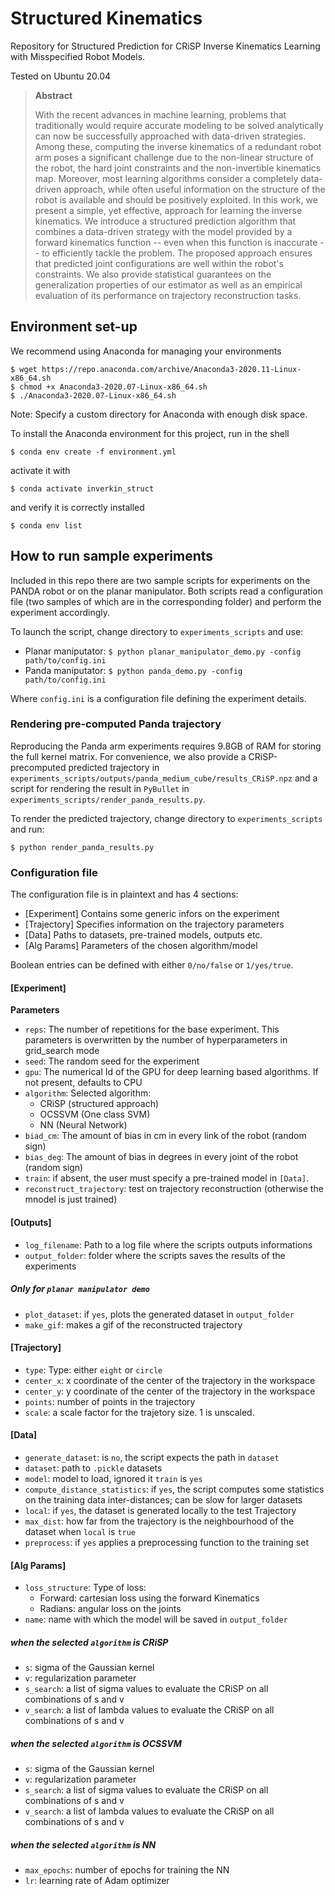 # Structured Kinematics

Repository for Structured  Prediction  for  CRiSP  Inverse  Kinematics  Learning with  Misspecified  Robot  Models.

Tested on Ubuntu 20.04

>**Abstract**
>
> With the recent advances in machine learning, problems that traditionally would require accurate modeling to be solved analytically can now be successfully approached with data-driven strategies. Among these, computing the inverse kinematics of a redundant robot arm poses a significant challenge due to the non-linear structure of the robot, the hard joint constraints and the non-invertible kinematics map. Moreover, most learning algorithms consider a completely data-driven approach, while often useful information on the structure of the robot is available and should be positively exploited.
In this work, we present a simple, yet effective, approach for learning the inverse kinematics. We introduce a structured prediction algorithm that combines a data-driven strategy with the model provided by a forward kinematics function -- even when this function is inaccurate -- to efficiently tackle the problem. The proposed approach ensures that predicted joint configurations are well within the robot's constraints. We also provide statistical guarantees on the generalization properties of our estimator as well as an empirical evaluation of its performance on trajectory reconstruction tasks.


## Environment set-up

We recommend using Anaconda for managing your environments

```
$ wget https://repo.anaconda.com/archive/Anaconda3-2020.11-Linux-x86_64.sh
$ chmod +x Anaconda3-2020.07-Linux-x86_64.sh
$ ./Anaconda3-2020.07-Linux-x86_64.sh
```

Note: Specify a custom directory for Anaconda with enough disk space.

To install the Anaconda environment for this project, run in the shell

`$ conda env create -f environment.yml`

activate it with

`$ conda activate inverkin_struct`

and verify it is correctly installed

`$ conda env list`

## How to run sample experiments

Included in this repo there are two sample scripts for experiments on the PANDA
robot or on the planar manipulator.
Both scripts read a configuration file (two samples of which are in the
  corresponding folder) and perform the experiment accordingly.

To launch the script, change directory to `experiments_scripts` and use:

- Planar maniputator: `$ python planar_manipulator_demo.py -config path/to/config.ini`
- Panda maniputator: `$ python panda_demo.py -config path/to/config.ini`

Where `config.ini` is a configuration file defining the experiment details.

### Rendering pre-computed Panda trajectory

Reproducing the Panda arm experiments requires 9.8GB of RAM for storing the full kernel matrix.
For convenience, we also provide a CRiSP-precomputed predicted trajectory in `experiments_scripts/outputs/panda_medium_cube/results_CRiSP.npz`
and a script for rendering the result in `PyBullet` in `experiments_scripts/render_panda_results.py`.

To render the predicted trajectory, change directory to `experiments_scripts` and run:

```
$ python render_panda_results.py
```

### Configuration file

The configuration file is in plaintext and has 4 sections:
  - [Experiment] Contains some generic infors on the experiment
  - [Trajectory] Specifies information on the trajectory parameters
  - [Data] Paths to datasets, pre-trained models, outputs etc.
  - [Alg Params] Parameters of the chosen algorithm/model

Boolean entries can be defined with either `0/no/false` or `1/yes/true`.


#### [Experiment]

  **Parameters**
- `reps`: The number of repetitions for the base experiment. This parameters is overwritten by the number of hyperparameters in grid_search mode
- `seed`: The random seed for the experiment
- `gpu`: The numerical Id of the GPU for deep learning based algorithms. If not present, defaults to CPU
- `algorithm`: Selected algorithm:
  - CRiSP (structured approach)
  - OCSSVM (One class SVM)
  - NN (Neural Network)
- `biad_cm`: The amount of bias in cm in every link of the robot (random sign)
- `bias_deg`: The amount of bias in degrees in every joint of the robot (random sign)
- `train`: if absent, the user must specify a pre-trained model in `[Data]`.
- `reconstruct_trajectory`: test on trajectory reconstruction (otherwise the mnodel is just trained)

#### [Outputs]
- `log_filename`: Path to a log file where the scripts outputs informations
- `output_folder`: folder where the scripts saves the results of the experiments

##### Only for `planar manipulator demo`
- `plot_dataset`: if `yes`, plots the generated dataset in `output_folder`
- `make_gif`: makes a gif of the reconstructed trajectory

#### [Trajectory]
- `type`: Type: either `eight` or `circle`
- `center_x`: x coordinate of the center of the trajectory in the workspace
- `center_y`: y coordinate of the center of the trajectory in the workspace
- `points`: number of points in the trajectory
- `scale`: a scale factor for the trajetory size. 1 is unscaled.


#### [Data]
- `generate_dataset`: is `no`, the script expects the path in `dataset`
- `dataset`: path to `.pickle` datasets
- `model`: model to load, ignored it `train` is `yes`
- `compute_distance_statistics`: if `yes`, the script computes some statistics on the training data inter-distances; can be slow for larger datasets
- `local`: if `yes`, the dataset is generated locally to the test Trajectory
- `max_dist`: how far from the trajectory is the neighbourhood of the dataset when `local` is `true`
- `preprocess`: if `yes` applies a preprocessing function to the training set

#### [Alg Params]
- `loss_structure`: Type of loss:
  - Forward: cartesian loss using the forward Kinematics
  - Radians: angular loss on the joints
- `name`: name with which the model will be saved in `output_folder`

##### when the selected `algorithm` is CRiSP
 - `s`: sigma of the Gaussian kernel
 - `v`: regularization parameter
 - `s_search`: a list of sigma values to evaluate the CRiSP on all combinations of s and v
 - `v_search`: a list of lambda values to evaluate the CRiSP on all combinations of s and v

##### when the selected `algorithm` is OCSSVM
- `s`: sigma of the Gaussian kernel
- `v`: regularization parameter
- `s_search`: a list of sigma values to evaluate the CRiSP on all combinations of s and v
- `v_search`: a list of lambda values to evaluate the CRiSP on all combinations of s and v

##### when the selected `algorithm` is NN
- `max_epochs`: number of epochs for training the NN
- `lr`: learning rate of Adam optimizer
